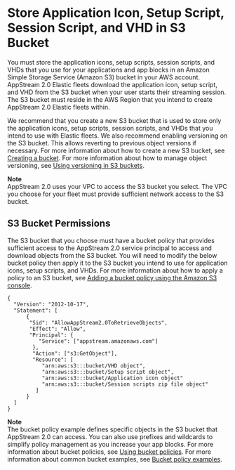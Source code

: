 # Store Application Icon, Setup Script, Session Script, and VHD in S3 Bucket<a name="store-s3-bucket"></a>

You must store the application icons, setup scripts, session scripts, and VHDs that you use for your applications and app blocks in an Amazon Simple Storage Service \(Amazon S3\) bucket in your AWS account\. AppStream 2\.0 Elastic fleets download the application icon, setup script, and VHD from the S3 bucket when your user starts their streaming session\. The S3 bucket must reside in the AWS Region that you intend to create AppStream 2\.0 Elastic fleets within\.

We recommend that you create a new S3 bucket that is used to store only the application icons, setup scripts, session scripts, and VHDs that you intend to use with Elastic fleets\. We also recommend enabling versioning on the S3 bucket\. This allows reverting to previous object versions if necessary\. For more information about how to create a new S3 bucket, see [Creating a bucket](https://docs.aws.amazon.com/AmazonS3/latest/userguide/create-bucket-overview.html)\. For more information about how to manage object versioning, see [Using versioning in S3 buckets](https://docs.aws.amazon.com/AmazonS3/latest/userguide/Versioning.html)\.

**Note**  
AppStream 2\.0 uses your VPC to access the S3 bucket you select\. The VPC you choose for your fleet must provide sufficient network access to the S3 bucket\.

## S3 Bucket Permissions<a name="s3-permissions"></a>

The S3 bucket that you choose must have a bucket policy that provides sufficient access to the AppStream 2\.0 service principal to access and download objects from the S3 bucket\. You will need to modify the below bucket policy then apply it to the S3 bucket you intend to use for application icons, setup scripts, and VHDs\. For more information about how to apply a policy to an S3 bucket, see [Adding a bucket policy using the Amazon S3 console](https://docs.aws.amazon.com/AmazonS3/latest/userguide/add-bucket-policy.html)\.

```
{ 
  "Version": "2012-10-17",
  "Statement": [     
      { 
       "Sid": "AllowAppStream2.0ToRetrieveObjects", 
       "Effect": "Allow", 
       "Principal": { 
          "Service": ["appstream.amazonaws.com"]         
        },
        "Action": ["s3:GetObject"],
        "Resource": [           
           "arn:aws:s3:::bucket/VHD object",
           "arn:aws:s3:::bucket/Setup script object",
           "arn:aws:s3:::bucket/Application icon object"
           "arn:aws:s3:::bucket/Session scripts zip file object"
         ]         
      }      
  ]
}
```

**Note**  
The bucket policy example defines specific objects in the S3 bucket that AppStream 2\.0 can access\. You can also use prefixes and wildcards to simplify policy management as you increase your app blocks\. For more information about bucket policies, see [Using bucket policies](https://docs.aws.amazon.com/AmazonS3/latest/userguide/bucket-policies.html)\. For more information about common bucket examples, see [Bucket policy examples](https://docs.aws.amazon.com/AmazonS3/latest/userguide/example-bucket-policies.html)\.
